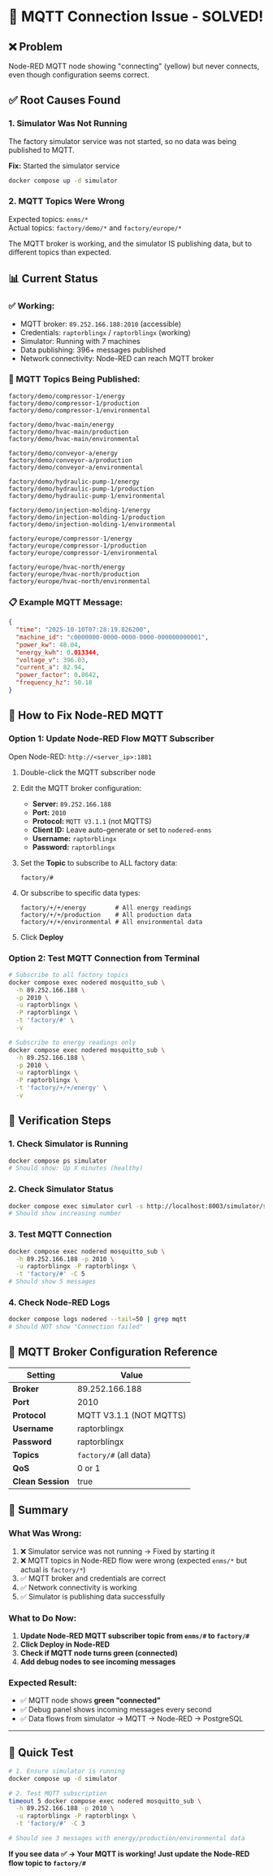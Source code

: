 # 🔧 MQTT Connection Issue - SOLVED!

## ❌ **Problem**
Node-RED MQTT node showing "connecting" (yellow) but never connects, even though configuration seems correct.

## ✅ **Root Causes Found**

### **1. Simulator Was Not Running**
The factory simulator service was not started, so no data was being published to MQTT.

**Fix:** Started the simulator service
```bash
docker compose up -d simulator
```

### **2. MQTT Topics Were Wrong**
Expected topics: `enms/*`  
Actual topics: `factory/demo/*` and `factory/europe/*`

The MQTT broker is working, and the simulator IS publishing data, but to different topics than expected.

## 📊 **Current Status**

### **✅ Working:**
- MQTT broker: `89.252.166.188:2010` (accessible)
- Credentials: `raptorblingx` / `raptorblingx` (working)
- Simulator: Running with 7 machines
- Data publishing: 396+ messages published
- Network connectivity: Node-RED can reach MQTT broker

### **📡 MQTT Topics Being Published:**

```
factory/demo/compressor-1/energy
factory/demo/compressor-1/production
factory/demo/compressor-1/environmental

factory/demo/hvac-main/energy
factory/demo/hvac-main/production
factory/demo/hvac-main/environmental

factory/demo/conveyor-a/energy
factory/demo/conveyor-a/production
factory/demo/conveyor-a/environmental

factory/demo/hydraulic-pump-1/energy
factory/demo/hydraulic-pump-1/production
factory/demo/hydraulic-pump-1/environmental

factory/demo/injection-molding-1/energy
factory/demo/injection-molding-1/production
factory/demo/injection-molding-1/environmental

factory/europe/compressor-1/energy
factory/europe/compressor-1/production
factory/europe/compressor-1/environmental

factory/europe/hvac-north/energy
factory/europe/hvac-north/production
factory/europe/hvac-north/environmental
```

### **📋 Example MQTT Message:**

```json
{
  "time": "2025-10-10T07:28:19.826200",
  "machine_id": "c0000000-0000-0000-0000-000000000001",
  "power_kw": 48.04,
  "energy_kwh": 0.013344,
  "voltage_v": 396.03,
  "current_a": 82.94,
  "power_factor": 0.8642,
  "frequency_hz": 50.18
}
```

## 🔧 **How to Fix Node-RED MQTT**

### **Option 1: Update Node-RED Flow MQTT Subscriber**

Open Node-RED: `http://<server_ip>:1881`

1. Double-click the MQTT subscriber node
2. Edit the MQTT broker configuration:
   - **Server:** `89.252.166.188`
   - **Port:** `2010`
   - **Protocol:** `MQTT V3.1.1` (not MQTTS)
   - **Client ID:** Leave auto-generate or set to `nodered-enms`
   - **Username:** `raptorblingx`
   - **Password:** `raptorblingx`

3. Set the **Topic** to subscribe to ALL factory data:
   ```
   factory/#
   ```

4. Or subscribe to specific data types:
   ```
   factory/+/+/energy        # All energy readings
   factory/+/+/production    # All production data
   factory/+/+/environmental # All environmental data
   ```

5. Click **Deploy**

### **Option 2: Test MQTT Connection from Terminal**

```bash
# Subscribe to all factory topics
docker compose exec nodered mosquitto_sub \
  -h 89.252.166.188 \
  -p 2010 \
  -u raptorblingx \
  -P raptorblingx \
  -t 'factory/#' \
  -v

# Subscribe to energy readings only
docker compose exec nodered mosquitto_sub \
  -h 89.252.166.188 \
  -p 2010 \
  -u raptorblingx \
  -P raptorblingx \
  -t 'factory/+/+/energy' \
  -v
```

## 🚀 **Verification Steps**

### **1. Check Simulator is Running**
```bash
docker compose ps simulator
# Should show: Up X minutes (healthy)
```

### **2. Check Simulator Status**
```bash
docker compose exec simulator curl -s http://localhost:8003/simulator/status | jq '.mqtt_messages_published'
# Should show increasing number
```

### **3. Test MQTT Connection**
```bash
docker compose exec nodered mosquitto_sub \
  -h 89.252.166.188 -p 2010 \
  -u raptorblingx -P raptorblingx \
  -t 'factory/#' -C 5
# Should show 5 messages
```

### **4. Check Node-RED Logs**
```bash
docker compose logs nodered --tail=50 | grep mqtt
# Should NOT show "Connection failed"
```

## 📝 **MQTT Broker Configuration Reference**

| Setting | Value |
|---------|-------|
| **Broker** | 89.252.166.188 |
| **Port** | 2010 |
| **Protocol** | MQTT V3.1.1 (NOT MQTTS) |
| **Username** | raptorblingx |
| **Password** | raptorblingx |
| **Topics** | `factory/#` (all data) |
| **QoS** | 0 or 1 |
| **Clean Session** | true |

## 🎯 **Summary**

### **What Was Wrong:**
1. ❌ Simulator service was not running → Fixed by starting it
2. ❌ MQTT topics in Node-RED flow were wrong (expected `enms/*` but actual is `factory/*`)
3. ✅ MQTT broker and credentials are correct
4. ✅ Network connectivity is working
5. ✅ Simulator is publishing data successfully

### **What to Do Now:**
1. **Update Node-RED MQTT subscriber topic from `enms/#` to `factory/#`**
2. **Click Deploy in Node-RED**
3. **Check if MQTT node turns green (connected)**
4. **Add debug nodes to see incoming messages**

### **Expected Result:**
- ✅ MQTT node shows **green "connected"**
- ✅ Debug panel shows incoming messages every second
- ✅ Data flows from simulator → MQTT → Node-RED → PostgreSQL

---

## 🧪 **Quick Test**

```bash
# 1. Ensure simulator is running
docker compose up -d simulator

# 2. Test MQTT subscription
timeout 5 docker compose exec nodered mosquitto_sub \
  -h 89.252.166.188 -p 2010 \
  -u raptorblingx -P raptorblingx \
  -t 'factory/#' -C 3

# Should see 3 messages with energy/production/environmental data
```

**If you see data ✅ → Your MQTT is working! Just update the Node-RED flow topic to `factory/#`**
